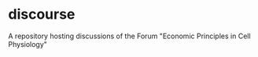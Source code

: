 # discourse
A repository hosting discussions of the Forum "Economic Principles in Cell Physiology" 
